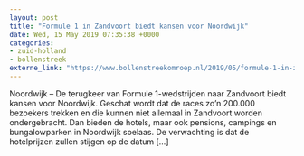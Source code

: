 ```yaml
---
layout: post
title: "Formule 1 in Zandvoort biedt kansen voor Noordwijk"
date: Wed, 15 May 2019 07:35:38 +0000
categories: 
- zuid-holland 
- bollenstreek 
externe_link: "https://www.bollenstreekomroep.nl/2019/05/formule-1-in-zandvoort-biedt-kansen-voor-noordwijk/"
---
```


Noordwijk &#8211; De terugkeer van Formule 1-wedstrijden naar Zandvoort biedt kansen voor Noordwijk. Geschat wordt dat de races zo&#8217;n 200.000 bezoekers trekken en die kunnen niet allemaal in Zandvoort worden ondergebracht. Dan bieden de hotels, maar ook pensions, campings en bungalowparken in Noordwijk soelaas. De verwachting is dat de hotelprijzen zullen stijgen op de datum [&#8230;]
